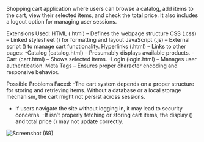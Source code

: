 Shopping cart application where users can browse a catalog, add items to the cart, view their selected items, and check the total price. It also includes a logout option for managing user sessions.

Extensions Used:
HTML (.html) – Defines the webpage structure
CSS (.css) – Linked stylesheet () for formatting and layout
JavaScript (.js) – External script () to manage cart functionality.
Hyperlinks (.html) – Links to other pages:
 -Catalog (catalog.html) – Presumably displays available products.
 -Cart (cart.html) – Shows selected items.
 -Login (login.html) – Manages user authentication.
Meta Tags – Ensures proper character encoding and responsive behavior.

Possible Problems Faced:
-The cart system depends on a proper structure for storing and retrieving items. Without a database or a local storage mechanism, the cart might not persist across sessions.
- If users navigate the site without logging in, it may lead to security concerns.
-If  isn’t properly fetching or storing cart items, the display () and total price () may not update correctly.


![Screenshot (69)](https://github.com/user-attachments/assets/766b3533-846c-49df-b0e2-e394bf0c2403)
